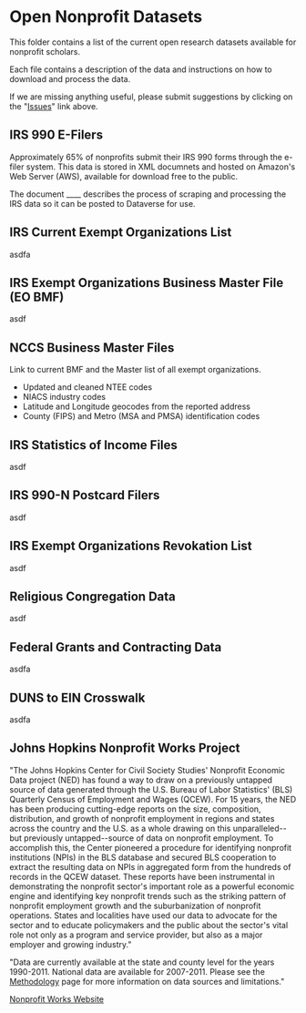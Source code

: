 # Open Nonprofit Datasets

This folder contains a list of the current open research datasets available for nonprofit scholars.

Each file contains a description of the data and instructions on how to download and process the data.

If we are missing anything useful, please submit suggestions by clicking on the "[Issues](https://github.com/lecy/Open-Data-for-Nonprofit-Research/issues)" link above.


## IRS 990 E-Filers

Approximately 65% of nonprofits submit their IRS 990 forms through the e-filer system. This data is stored in XML documnets and hosted on Amazon's Web Server (AWS), available for download free to the public.

The document ____ describes the process of scraping and processing the IRS data so it can be posted to Dataverse for use.


## IRS Current Exempt Organizations List

asdfa

## IRS Exempt Organizations Business Master File (EO BMF)

asdf

## NCCS Business Master Files

Link to current BMF and the Master list of all exempt organizations.

* Updated and cleaned NTEE codes
* NIACS industry codes
* Latitude and Longitude geocodes from the reported address
* County (FIPS) and Metro (MSA and PMSA) identification codes 


## IRS Statistics of Income Files

asdf

## IRS 990-N Postcard Filers

asdf

## IRS Exempt Organizations Revokation List

asdf

## Religious Congregation Data

asdf

## Federal Grants and Contracting Data

asdfa

## DUNS to EIN Crosswalk

asdfa

## Johns Hopkins Nonprofit Works Project 

"The Johns Hopkins Center for Civil Society Studies' Nonprofit Economic Data project (NED) has found a way to draw on a previously untapped source of data generated through the U.S. Bureau of Labor Statistics' (BLS) Quarterly Census of Employment and Wages (QCEW). For 15 years, the NED has been producing cutting-edge reports on the size, composition, distribution, and growth of nonprofit employment in regions and states across the country and the U.S. as a whole drawing on this unparalleled--but previously untapped--source of data on nonprofit employment. To accomplish this, the Center pioneered a procedure for identifying nonprofit institutions (NPIs) in the BLS database and secured BLS cooperation to extract the resulting data on NPIs in aggregated form from the hundreds of records in the QCEW dataset. These reports have been instrumental in demonstrating the nonprofit sector's important role as a powerful economic engine and identifying key nonprofit trends such as the striking pattern of nonprofit employment growth and the suburbanization of nonprofit operations. States and localities have used our data to advocate for the sector and to educate policymakers and the public about the sector's vital role not only as a program and service provider, but also as a major employer and growing industry."

"Data are currently available at the state and county level for the years 1990-2011. National data are available for 2007-2011. Please see the [Methodology](http://ccss.jhu.edu/nonprofit-works/about/methodology.php) page for more information on data sources and limitations."

[Nonprofit Works Website](http://ccss.jhu.edu/nonprofit-works/about/)

